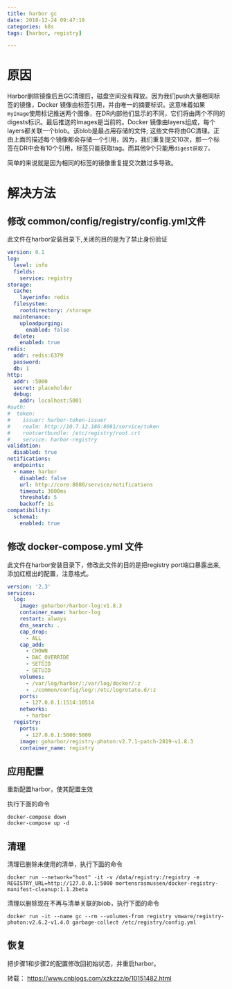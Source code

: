 ```yaml
---
title: harbor gc
date: 2018-12-24 09:47:19
categories: k8s
tags: [harbor, registry]

---
```


# 原因

Harbor删除镜像后且GC清理后，磁盘空间没有释放。因为我们push大量相同标签的镜像，Docker 镜像由标签引用，并由唯一的摘要标识。这意味着如果`myImage`使用标记推送两个图像，在DR内部他们显示的不同，它们将由两个不同的digests标识。最后推送的Images是当前的。Docker 镜像由layers组成，每个layers都关联一个blob。该blob是最占用存储的文件; 这些文件将由GC清理。正由上面的描述每个镜像都会存储一个引用，因为，我们重复提交10次，那一个标签在DR中会有10个引用，标签只能获取tag。而其他9个只能用`digest获取了。`

简单的来说就是因为相同的标签的镜像重复提交次数过多导致。

# 解决方法

## 修改 common/config/registry/config.yml文件

此文件在harbor安装目录下,关闭的目的是为了禁止身份验证

```yaml
version: 0.1
log:
  level: info
  fields:
    service: registry
storage:
  cache:
    layerinfo: redis
  filesystem:
    rootdirectory: /storage
  maintenance:
    uploadpurging:
      enabled: false
  delete:
    enabled: true
redis:
  addr: redis:6379
  password: 
  db: 1
http:
  addr: :5000
  secret: placeholder
  debug:
    addr: localhost:5001
#auth:
#  token:
#    issuer: harbor-token-issuer
#    realm: http://10.7.12.186:8081/service/token
#    rootcertbundle: /etc/registry/root.crt
#    service: harbor-registry
validation:
  disabled: true
notifications:
  endpoints:
  - name: harbor
    disabled: false
    url: http://core:8080/service/notifications
    timeout: 3000ms
    threshold: 5
    backoff: 1s
compatibility:
  schema1:
    enabled: true
```


## 修改 docker-compose.yml 文件

此文件在harbor安装目录下，修改此文件的目的是把registry port端口暴露出来,添加红框出的配置，注意格式。


```yaml
version: '2.3'
services:
  log:
    image: goharbor/harbor-log:v1.8.3
    container_name: harbor-log
    restart: always
    dns_search: .
    cap_drop:
      - ALL
    cap_add:
      - CHOWN
      - DAC_OVERRIDE
      - SETGID
      - SETUID
    volumes:
      - /var/log/harbor/:/var/log/docker/:z
      - ./common/config/log/:/etc/logrotate.d/:z
    ports:
      - 127.0.0.1:1514:10514
    networks:
      - harbor
  registry:
    ports:
      - 127.0.0.1:5000:5000
    image: goharbor/registry-photon:v2.7.1-patch-2819-v1.8.3
    container_name: registry

```
## 应用配置

重新配置harbor，使其配置生效

执行下面的命令

```
docker-compose down
docker-compose up -d 
```

##  清理

清理已删除未使用的清单，执行下面的命令

```
docker run --network="host" -it -v /data/registry:/registry -e REGISTRY_URL=http://127.0.0.1:5000 mortensrasmussen/docker-registry-manifest-cleanup:1.1.2beta
```


清理以删除现在不再与清单关联的blob，执行下面的命令

```
docker run -it --name gc --rm --volumes-from registry vmware/registry-photon:v2.6.2-v1.4.0 garbage-collect /etc/registry/config.yml
```

## 恢复

把步骤1和步骤2的配置修改回初始状态，并重启harbor。





转载： https://www.cnblogs.com/xzkzzz/p/10151482.html 